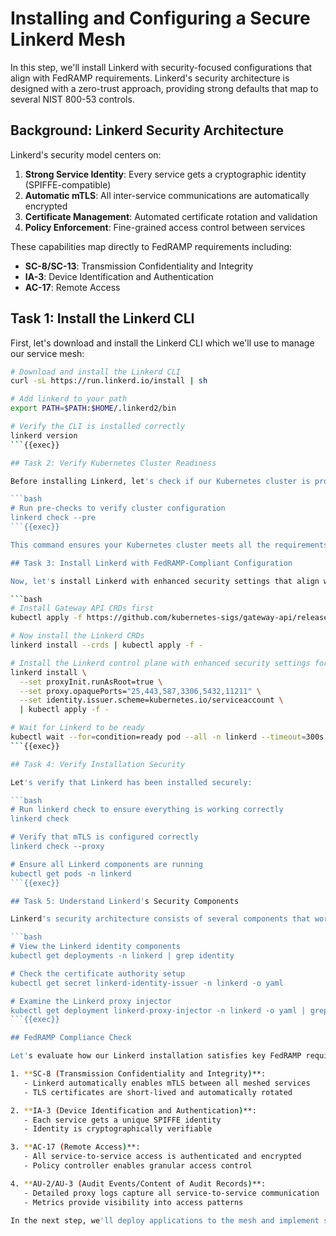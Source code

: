 # Installing and Configuring a Secure Linkerd Mesh

In this step, we'll install Linkerd with security-focused configurations that align with FedRAMP requirements. Linkerd's security architecture is designed with a zero-trust approach, providing strong defaults that map to several NIST 800-53 controls.

## Background: Linkerd Security Architecture

Linkerd's security model centers on:

1. **Strong Service Identity**: Every service gets a cryptographic identity (SPIFFE-compatible)
2. **Automatic mTLS**: All inter-service communications are automatically encrypted
3. **Certificate Management**: Automated certificate rotation and validation
4. **Policy Enforcement**: Fine-grained access control between services

These capabilities map directly to FedRAMP requirements including:
- **SC-8/SC-13**: Transmission Confidentiality and Integrity
- **IA-3**: Device Identification and Authentication
- **AC-17**: Remote Access

## Task 1: Install the Linkerd CLI

First, let's download and install the Linkerd CLI which we'll use to manage our service mesh:

```bash
# Download and install the Linkerd CLI
curl -sL https://run.linkerd.io/install | sh

# Add linkerd to your path
export PATH=$PATH:$HOME/.linkerd2/bin

# Verify the CLI is installed correctly
linkerd version
```{{exec}}

## Task 2: Verify Kubernetes Cluster Readiness

Before installing Linkerd, let's check if our Kubernetes cluster is properly configured:

```bash
# Run pre-checks to verify cluster configuration
linkerd check --pre
```{{exec}}

This command ensures your Kubernetes cluster meets all the requirements for a Linkerd installation.

## Task 3: Install Linkerd with FedRAMP-Compliant Configuration

Now, let's install Linkerd with enhanced security settings that align with FedRAMP requirements:

```bash
# Install Gateway API CRDs first
kubectl apply -f https://github.com/kubernetes-sigs/gateway-api/releases/download/v1.0.0/standard-install.yaml

# Now install the Linkerd CRDs
linkerd install --crds | kubectl apply -f -

# Install the Linkerd control plane with enhanced security settings for FedRAMP
linkerd install \
  --set proxyInit.runAsRoot=true \
  --set proxy.opaquePorts="25,443,587,3306,5432,11211" \
  --set identity.issuer.scheme=kubernetes.io/serviceaccount \
  | kubectl apply -f -

# Wait for Linkerd to be ready
kubectl wait --for=condition=ready pod --all -n linkerd --timeout=300s
```{{exec}}

## Task 4: Verify Installation Security

Let's verify that Linkerd has been installed securely:

```bash
# Run linkerd check to ensure everything is working correctly
linkerd check

# Verify that mTLS is configured correctly
linkerd check --proxy

# Ensure all Linkerd components are running
kubectl get pods -n linkerd
```{{exec}}

## Task 5: Understand Linkerd's Security Components

Linkerd's security architecture consists of several components that work together to provide a secure service mesh:

```bash
# View the Linkerd identity components
kubectl get deployments -n linkerd | grep identity

# Check the certificate authority setup
kubectl get secret linkerd-identity-issuer -n linkerd -o yaml

# Examine the Linkerd proxy injector
kubectl get deployment linkerd-proxy-injector -n linkerd -o yaml | grep -A20 containers:
```{{exec}}

## FedRAMP Compliance Check

Let's evaluate how our Linkerd installation satisfies key FedRAMP requirements:

1. **SC-8 (Transmission Confidentiality and Integrity)**:
   - Linkerd automatically enables mTLS between all meshed services
   - TLS certificates are short-lived and automatically rotated

2. **IA-3 (Device Identification and Authentication)**:
   - Each service gets a unique SPIFFE identity
   - Identity is cryptographically verifiable

3. **AC-17 (Remote Access)**:
   - All service-to-service access is authenticated and encrypted
   - Policy controller enables granular access control

4. **AU-2/AU-3 (Audit Events/Content of Audit Records)**:
   - Detailed proxy logs capture all service-to-service communication
   - Metrics provide visibility into access patterns

In the next step, we'll deploy applications to the mesh and implement security policies to further enhance our FedRAMP compliance posture.